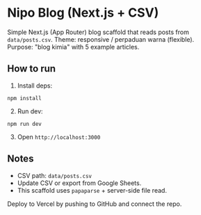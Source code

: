 # Nipo Blog (Next.js + CSV)

Simple Next.js (App Router) blog scaffold that reads posts from `data/posts.csv`.
Theme: responsive / perpaduan warna (flexible).  
Purpose: "blog kimia" with 5 example articles.

## How to run
1. Install deps:
```
npm install
```
2. Run dev:
```
npm run dev
```
3. Open `http://localhost:3000`

## Notes
- CSV path: `data/posts.csv`
- Update CSV or export from Google Sheets.
- This scaffold uses `papaparse` + server-side file read.

Deploy to Vercel by pushing to GitHub and connect the repo.

